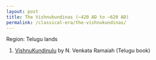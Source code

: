 ```yaml
---
layout: post
title: The Vishnukundinas (~420 AD to ~620 AD)
permalink: /classical-era/the-vishnukundinas/
---
```


Region: Telugu lands

1. [VishnuKundinulu](https://archive.org/details/vishnukundinulu026108mbp) by N. Venkata Ramaiah (Telugu book)
